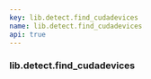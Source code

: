 ```yaml
---
key: lib.detect.find_cudadevices
name: lib.detect.find_cudadevices
api: true
---
```


### lib.detect.find_cudadevices
